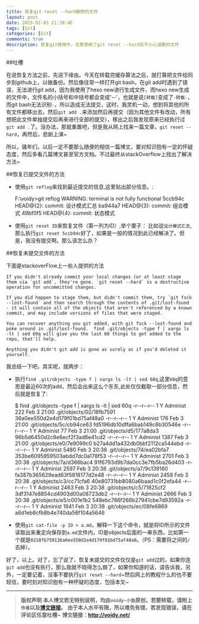 ```yaml
---
title: 恢复git reset --hard删除的文件
layout: post
date: 2015-02-03 21:39:46
tags: [Git]
categories: [Git]
comments: true
description: 恢复git使用中，无意使用了git reset --hard后不小心误删的文件
---
```


##吐槽

在说恢复方法之前，先说下缘由。今天在转载完缓存算法之后，就打算把文件给同步到github上，以做备份。然后像往常一样打开git bash，在git add时遇到了错误，无法进行git add，因为我使用了hexo new进行生成文件，而hexo new生成的文件中，文件名的小括号和中括号都会变成'--'，也就是说`[转载]`变成了`-转载-`，而git bash无法识别`-`，所以造成无法提交，这时，我灵机一动，想到将其他的所有文件都移出去，然后`git add .`来添加然后再提交（因为其他文件有改动，所有想把此文件单独提交后再来进行全部的提交），移出之后我发现原来已经执行过`git add .`了。没办法，那就重置吧，但是我从网上找来一篇文章，`git reset --hard`，再然后，悲剧上演~

所以，骚年们，以后一定不要那么随便的相信一篇博文，要对知识抱有一定的怀疑态度，然后多看几篇博文甚至官方文档。不过最终从stackOverflow上找出了解决方法~

##恢复已提交文件的方法

* 使用`git reflog`来找到最近提交的信息,这里贴出部分信息。:
	
	F:\voidy>git reflog
	WARNING: terminal is not fully functional
	5ccb94c HEAD@{2}: commit: 设计模式汇总
	ba944a7 HEAD@{3}: commit: 组合模式
	49bf0f5 HEAD@{4}: commit: 状态模式


* 使用`git reset ID`来恢复文件（第一列为ID）,举个栗子：
比如说`设计模式汇总`,那么执行`git reset 5ccb94c`好了，如果是一般的情况到此已经解决了。但是，我没有提交啊。那么该怎么办？

##恢复未提交文件的方法

下面是stackoverFlow上一些人提供的方法

	If you didn't already commit your local changes (or at least stage them via `git add`, they're gone. `git reset --hard` is a destructive operation for uncommitted changes.

	If you did happen to stage them, but didn't commit them, try `git fsck --lost-found` and then search through the contents of .git/lost-found - it will contain all of the objects that aren't referenced by a known commit, and may include versions of files that were staged.

	You can recover anything you git added, with git fsck --lost-found and poke around in .git/lost-found.  find .git/objects -type f | xargs ls -lt | sed 60q will give you the last 60 things to get added to the repo, that'll help.

	Anything you didn't git add is gone as surely as if you'd deleted it yourself.

我总结一下吧，其实呢，就两步：

* 执行`find .git/objects -type f | xargs ls -lt | sed 60q`,这里`60q`的意思是最近60次的add，然后会出来这么个东东,此处仅仅截取一部分信息，然后就是恢复了:

	$ find .git/objects -type f | xargs ls -lt | sed 60q
	-r--r--r--    1 Y        Administ      222 Feb  3 21:00 .git/objects/02/18fb7591
	36a0ee550d2e4d179f01bd75af48a0
	-r--r--r--    1 Y        Administ      176 Feb  3 21:00 .git/objects/5c/cb94ce63
	fd5196db10dffa6bab149c8b30546e
	-r--r--r--    1 Y        Administ       77 Feb  3 21:00 .git/objects/d5/177a8da3
	96b5d6450d2c8e6ecf2f3ad8e41cd2
	-r--r--r--    1 Y        Administ     1387 Feb  3 21:00 .git/objects/e0/7e9099c0
	b27a4dd1a432db0bbf2112ca544ebd
	-r--r--r--    1 Y        Administ     5480 Feb  3 20:38 .git/objects/74/ea02bfa7
	353be6095959503abdd7dc0a178f53
	-r--r--r--    1 Y        Administ     2701 Feb  3 20:38 .git/objects/7a/d366bac4
	91f6793d9b7da0cc3e7fb5ba26d403
	-r--r--r--    1 Y        Administ     2597 Feb  3 20:38 .git/objects/a7/9c139160
	fa387b365629ead63f5818177d2e48
	-r--r--r--    1 Y        Administ     2458 Feb  3 20:38 .git/objects/c3/cc71cfa6
	40e80731bb8080a6baad1c0f2efa44
	-r--r--r--    1 Y        Administ     2463 Feb  3 20:38 .git/objects/c5/71825cf2
	3df3147e8854cd4903d00a08723db2
	-r--r--r--    1 Y        Administ     2666 Feb  3 20:38 .git/objects/e5/c001e1b2
	548ebc786f266b27941cbe7d93592a
	-r--r--r--    1 Y        Administ     1941 Feb  3 20:38 .git/objects/ec/08fe6869
	a6d1eb8cfb8b4e740da56f104a5646



* 使用`git cat-file -p ID > a.md`，解释一下这个命令，就是将ID所示的文件读取出来重定向保存到`a.md`文件内，ID是objects后面的一串东西，比如第一个就是`0218fb759136a0ee550d2e4d179f01bd75af48a0`。（PS：需要将之间的`/`去掉）。

好了，以上。对了，忘了说了，恢复未提交的文件仅仅是`git add`过的，如果你连`git add`也没有执行，那么我就不晓得怎么做了，如果你知道的话，请告诉我，另外，一定要记着，没事不要执行`git reset --hard`~然后网上的教程什么的也不要轻信，要时刻对知识抱有一种怀疑的态度，包括本文~



---
> **版权声明**
> **本人博文若无特别说明，均由`voidy-小鱼`原创，若要转载，请附上`作者`以及[博文链接](http://voidy.net)。**
> **由于本人水平有限，所以难免有错，若发现错误，请在评论区任意吐槽~**
> **博文链接：<http://voidy.net/>**